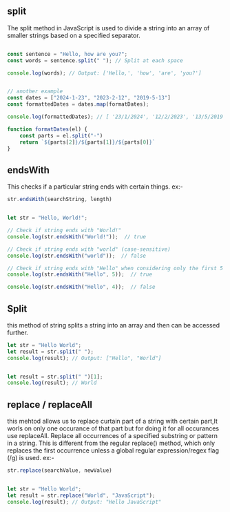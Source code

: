## split 
The split method in JavaScript is used to divide a string into an array of smaller strings based on a specified separator.

```js

const sentence = "Hello, how are you?";
const words = sentence.split(" "); // Split at each space

console.log(words); // Output: ['Hello,', 'how', 'are', 'you?']


// another example
const dates = ["2024-1-23", "2023-2-12", "2019-5-13"]
const formattedDates = dates.map(formatDates);

console.log(formattedDates); // [ '23/1/2024', '12/2/2023', '13/5/2019' ]

function formatDates(el) {
    const parts = el.split("-")
    return `${parts[2]}/${parts[1]}/${parts[0]}`
}
```

## endsWith
This checks if a particular string ends with certain things.
ex:- 


```js
str.endsWith(searchString, length)


let str = "Hello, World!";

// Check if string ends with "World!"
console.log(str.endsWith("World!"));  // true

// Check if string ends with "world" (case-sensitive)
console.log(str.endsWith("world"));  // false

// Check if string ends with "Hello" when considering only the first 5 characters
console.log(str.endsWith("Hello", 5));  // true

console.log(str.endsWith("Hello", 4));  // false
```


## Split
this method of string splits a string into an array and then can be accessed further.

```js
let str = "Hello World";
let result = str.split(" ");
console.log(result); // Output: ["Hello", "World"]


let result = str.split(" ")[1];
console.log(result); // World
```


## replace / replaceAll
this mehtod allows us to replace curtain part of a string with certain part,It worls on only one occurance of that part but for doing it for all occurances use replaceAll.
Replace all occurrences of a specified substring or pattern in a string. This is different from the regular replace() method, which only replaces the first occurrence unless a global regular expression/regex flag (/g) is used.
ex:-


```js
str.replace(searchValue, newValue)


let str = "Hello World";
let result = str.replace("World", "JavaScript");
console.log(result); // Output: "Hello JavaScript"
```